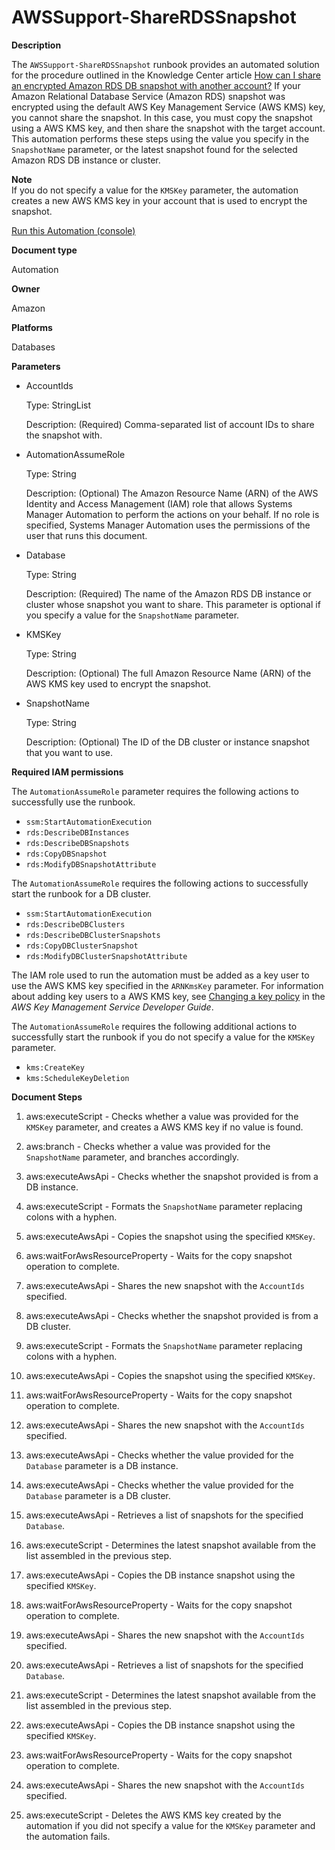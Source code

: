 # AWSSupport\-ShareRDSSnapshot<a name="automation-aws-sharerdssnapshot"></a>

**Description**

The `AWSSupport-ShareRDSSnapshot` runbook provides an automated solution for the procedure outlined in the Knowledge Center article [How can I share an encrypted Amazon RDS DB snapshot with another account?](http://aws.amazon.com/premiumsupport/knowledge-center/share-encrypted-rds-snapshot-kms-key/) If your Amazon Relational Database Service \(Amazon RDS\) snapshot was encrypted using the default AWS Key Management Service \(AWS KMS\) key, you cannot share the snapshot\. In this case, you must copy the snapshot using a AWS KMS key, and then share the snapshot with the target account\. This automation performs these steps using the value you specify in the `SnapshotName` parameter, or the latest snapshot found for the selected Amazon RDS DB instance or cluster\.

**Note**  
If you do not specify a value for the `KMSKey` parameter, the automation creates a new AWS KMS key in your account that is used to encrypt the snapshot\.

[Run this Automation \(console\)](https://console.aws.amazon.com/systems-manager/automation/execute/AWSSupport-ShareRDSSnapshot)

**Document type**

Automation

**Owner**

Amazon

**Platforms**

Databases

**Parameters**
+ AccountIds

  Type: StringList

  Description: \(Required\) Comma\-separated list of account IDs to share the snapshot with\.
+ AutomationAssumeRole

  Type: String

  Description: \(Optional\) The Amazon Resource Name \(ARN\) of the AWS Identity and Access Management \(IAM\) role that allows Systems Manager Automation to perform the actions on your behalf\. If no role is specified, Systems Manager Automation uses the permissions of the user that runs this document\.
+ Database

  Type: String

  Description: \(Required\) The name of the Amazon RDS DB instance or cluster whose snapshot you want to share\. This parameter is optional if you specify a value for the `SnapshotName` parameter\.
+ KMSKey

  Type: String

  Description: \(Optional\) The full Amazon Resource Name \(ARN\) of the AWS KMS key used to encrypt the snapshot\.
+ SnapshotName

  Type: String

  Description: \(Optional\) The ID of the DB cluster or instance snapshot that you want to use\.

**Required IAM permissions**

The `AutomationAssumeRole` parameter requires the following actions to successfully use the runbook\.
+ `ssm:StartAutomationExecution`
+ `rds:DescribeDBInstances`
+ `rds:DescribeDBSnapshots`
+ `rds:CopyDBSnapshot`
+ `rds:ModifyDBSnapshotAttribute`

The `AutomationAssumeRole` requires the following actions to successfully start the runbook for a DB cluster\.
+ `ssm:StartAutomationExecution`
+ `rds:DescribeDBClusters`
+ `rds:DescribeDBClusterSnapshots`
+ `rds:CopyDBClusterSnapshot`
+ `rds:ModifyDBClusterSnapshotAttribute`

The IAM role used to run the automation must be added as a key user to use the AWS KMS key specified in the `ARNKmsKey` parameter\. For information about adding key users to a AWS KMS key, see [Changing a key policy](https://docs.aws.amazon.com/kms/latest/developerguide/key-policy-modifying.html) in the *AWS Key Management Service Developer Guide*\.

The `AutomationAssumeRole` requires the following additional actions to successfully start the runbook if you do not specify a value for the `KMSKey` parameter\.
+ `kms:CreateKey`
+ `kms:ScheduleKeyDeletion`

**Document Steps**

1. aws:executeScript \- Checks whether a value was provided for the `KMSKey` parameter, and creates a AWS KMS key if no value is found\.

1. aws:branch \- Checks whether a value was provided for the `SnapshotName` parameter, and branches accordingly\.

1. aws:executeAwsApi \- Checks whether the snapshot provided is from a DB instance\.

1. aws:executeScript \- Formats the `SnapshotName` parameter replacing colons with a hyphen\.

1. aws:executeAwsApi \- Copies the snapshot using the specified `KMSKey`\.

1. aws:waitForAwsResourceProperty \- Waits for the copy snapshot operation to complete\.

1. aws:executeAwsApi \- Shares the new snapshot with the `AccountIds` specified\.

1. aws:executeAwsApi \- Checks whether the snapshot provided is from a DB cluster\.

1. aws:executeScript \- Formats the `SnapshotName` parameter replacing colons with a hyphen\.

1. aws:executeAwsApi \- Copies the snapshot using the specified `KMSKey`\.

1. aws:waitForAwsResourceProperty \- Waits for the copy snapshot operation to complete\.

1. aws:executeAwsApi \- Shares the new snapshot with the `AccountIds` specified\.

1. aws:executeAwsApi \- Checks whether the value provided for the `Database` parameter is a DB instance\.

1. aws:executeAwsApi \- Checks whether the value provided for the `Database` parameter is a DB cluster\.

1. aws:executeAwsApi \- Retrieves a list of snapshots for the specified `Database`\.

1. aws:executeScript \- Determines the latest snapshot available from the list assembled in the previous step\.

1. aws:executeAwsApi \- Copies the DB instance snapshot using the specified `KMSKey`\.

1. aws:waitForAwsResourceProperty \- Waits for the copy snapshot operation to complete\.

1. aws:executeAwsApi \- Shares the new snapshot with the `AccountIds` specified\.

1. aws:executeAwsApi \- Retrieves a list of snapshots for the specified `Database`\.

1. aws:executeScript \- Determines the latest snapshot available from the list assembled in the previous step\.

1. aws:executeAwsApi \- Copies the DB instance snapshot using the specified `KMSKey`\.

1. aws:waitForAwsResourceProperty \- Waits for the copy snapshot operation to complete\.

1. aws:executeAwsApi \- Shares the new snapshot with the `AccountIds` specified\.

1. aws:executeScript \- Deletes the AWS KMS key created by the automation if you did not specify a value for the `KMSKey` parameter and the automation fails\.